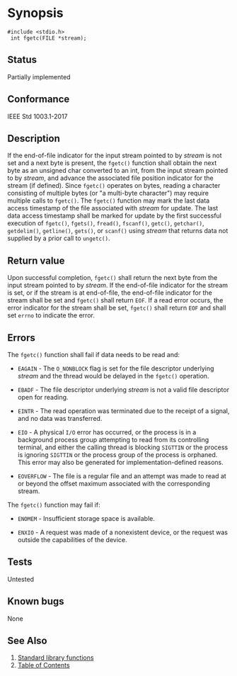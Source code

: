 # Synopsis 
`#include <stdio.h>`</br>
` int fgetc(FILE *stream);`</br>

## Status
Partially implemented
## Conformance
IEEE Std 1003.1-2017
## Description


If the end-of-file indicator for the input stream pointed to by _stream_ is not set and a next byte is present, the
`fgetc()` function shall obtain the next byte as an unsigned char converted to an int, from the input stream
pointed to by _stream_, and advance the associated file position indicator for the stream (if defined). Since `fgetc()`
operates on bytes, reading a character consisting of multiple bytes (or "a multi-byte character") may require multiple calls to
`fgetc()`.
The
`fgetc()` function may mark the last data access timestamp of the file associated with _stream_ for update. The last data
access timestamp shall be marked for update by the first successful execution of `fgetc()`, `fgets()`, `fread()`, `fscanf()`, `getc()`, `getchar()`, `getdelim()`, `getline()`, `gets()`, or `scanf()` using _stream_ that returns data not supplied by a prior call to `ungetc()`. 


## Return value

Upon successful completion, `fgetc()` shall return the next byte from the input stream pointed to by _stream_. If the end-of-file indicator for the stream is set, or if the stream is at end-of-file, the end-of-file indicator for the stream shall be set and `fgetc()` shall return `EOF`. If a read error occurs, the error indicator for the stream shall be set, `fgetc()` shall return `EOF` and shall set `errno` to indicate the error.



## Errors


The `fgetc()` function shall fail if data needs to be read and:

 * `EAGAIN` - The `O_NONBLOCK` flag is set for the file descriptor underlying _stream_ and the thread would be delayed in the `fgetc()`
operation. 

 * `EBADF` - The file descriptor underlying _stream_ is not a valid file descriptor open for reading. 

 * `EINTR` - The read operation was terminated due to the receipt of a signal, and no data was transferred. 

 * `EIO` - A physical `I/O` error has occurred, or the process is in a background process group attempting to read from its controlling terminal,
and either the calling thread is blocking `SIGTTIN` or the process is ignoring `SIGTTIN` or the process group of the process is
orphaned. This error may also be generated for implementation-defined reasons. 

 * `EOVERFLOW` - The file is a regular file and an attempt was made to read at or beyond the offset maximum associated with the corresponding
stream. 

The `fgetc()` function may fail if:

 * `ENOMEM` - Insufficient storage space is available. 

 * `ENXIO` - A request was made of a nonexistent device, or the request was outside the capabilities of the device. 





## Tests

Untested

## Known bugs

None

## See Also 
1. [Standard library functions](../README.md)
2. [Table of Contents](../../../README.md)
